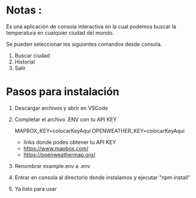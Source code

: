 # Notas :

Es una aplicación de consola interactiva en la cual podemos buscar la temperatura en cualquier ciudad del mundo.

Se pueden seleccionar los siguientes comandos desde consola.

1. Buscar ciudad
2. Historial
3. Salir

# Pasos para instalación

1. Descargar archivos y abrir en VSCode
2. Completar el archivo .ENV con tu API KEY
   

   MAPBOX_KEY=colocarKeyAqui
   OPENWEATHER_KEY=colocarKeyAqui

   - links donde podes obtener tu API KEY
   - https://www.mapbox.com/
   - https://openweathermap.org/
   
3. Renombrar example.env a .env
4. Entrar en consola al directorio donde instalamos y ejecutar "npm install"
5. Ya listo para usar

